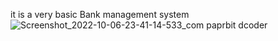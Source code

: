 it is a very basic Bank management system![Screenshot_2022-10-06-23-41-14-533_com paprbit dcoder](https://user-images.githubusercontent.com/105304169/194388694-c094d962-10ad-4838-ace9-c7e92c5abd3e.jpg)
